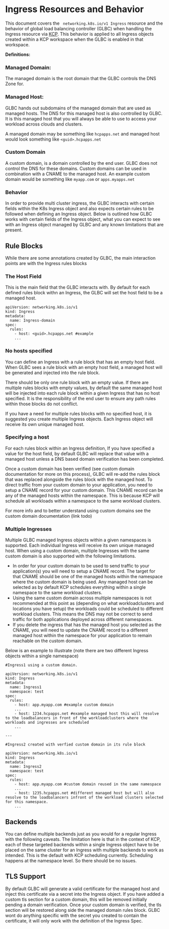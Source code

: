 # Ingress Resources and Behavior

This document covers the ``` networking.k8s.io/v1 Ingress``` resource and the behavior of global load balancing controller (GLBC) when handling the Ingress resource via [KCP](https://github.com/kcp-dev/kcp). This behavior is applied to all Ingress objects created within a KCP workspace when the GLBC is enabled in that workspace.

**Definitions:**
    
### Managed Domain:

The managed domain is the root domain that the GLBC controls the DNS Zone for. 

### Managed Host:
GLBC hands out subdomains of the managed domain that are used as managed hosts. The DNS for this managed host is also controlled by GLBC. It is this managed host that you will always be able to use to access your workload across clouds and clusters.

A managed domain may be something like ```hcpapps.net``` and managed host would look something like ```<guid>.hcpapps.net```

### Custom Domain

A custom domain, is a domain controlled by the end user. GLBC does not control the DNS for these domains. Custom domains can be used in combination with a CNAME to the managed host. 
An example custom domain would be something like ```myapp.com``` or ```apps.myapps.net```

### Behavior

In order to provide multi cluster ingress, the GLBC interacts with certain fields within the K8s Ingress object and also expects certain rules to be followed when defining an Ingress object. Below is outlined how GLBC works with certain fields of the Ingress object, what you can expect to see with an Ingress object managed by GLBC and any known limitations that are present.

## Rule Blocks

While there are some annotations created by GLBC, the main interaction points are with the Ingress rules blocks

### The Host Field

This is the main field that the GLBC interacts with. By default for each defined rules block withn an Ingress, the GLBC will set the host field to be a managed host.

```
apiVersion: networking.k8s.io/v1
kind: Ingress
metadata:
  name: Ingress-domain
spec:
  rules:
    - host: <guid>.hcpapps.net #example
    ...
```    


### No hosts specified
You can define an Ingress with a rule block that has an empty host field. When GLBC sees a rule block with an empty host field, a managed host will be generated and injected into the rule block. 

There should be only one rule block with an empty value. If there are multiple rules blocks with empty values, by default the same managed host will be injected into each rule block within a given Ingress that has no host specified. It is the responsibility of the end user to ensure any path rules within those blocks do not conflict. 

If you have a need for multiple rules blocks with no specified host, it is suggested you create multiple Ingress objects. Each Ingress object will receive its own unique managed host.

### Specifying a host
For each rules block within an Ingress definition, If you have specified a value for the host field, by default GLBC will replace that value with a managed host unless a DNS based domain verification has been completed. 

Once a custom domain has been verified (see custom domain documentation for more on this process), GLBC will re-add the rules block that was replaced alongside the rules block with the managed host. To direct traffic from your custom domain to your application, you need to setup a CNAME record for your custom domain. This CNAME record can be any of the managed hosts within the namespace. This is because KCP will schedule all workloads within a namespace to the same workload clusters. 

For more info and to better understand using custom domains see the custom domain documentation (link todo) 


### Multiple Ingresses

Multiple GLBC managed Ingress objects within a given namespaces is supported. Each individual Ingress will receive its own unique managed host. 
When using a custom domain, multiple Ingresses with the same custom domain is also supported with the following limitations. 
- In order for your custom domain to be used to send traffic to your application(s) you will need to setup a CNAME record. The target for that CNAME should be one of the managed hosts within the namespace where the custom domain is being used. Any managed host can be selected as by default KCP schedules everything within a single namespace to the same workload clusters.
- Using the same custom domain across multiple namespaces is not recommended at this point as (depending on what workloadclusters and locations you have setup) the workloads could be scheduled to different workload clusters. This means the DNS may not be correct to send traffic for both applications deployed across different namespaces.
- If you delete the ingress that has the managed host you selected as the CNAME, you will need to update the CNAME record to a different managed host within the namespace for your application to remain reachable on the custom domain. 

Below is an example to illustrate (note there are two different Ingress objects within a single namespace)

```
#Ingress1 using a custom domain.

apiVersion: networking.k8s.io/v1
kind: Ingress
metadata:
  name: Ingress1
  namespace: test
spec:
  rules:
    - host: app.myapp.com #example custom domain
    ...    
    - host: 1234.hcpapps.net #example managed host this will resolve to the loadbalancers in front of the workloadclusters where the workloads and ingresses are scheduled
    ...

---

#Ingress2 created with verfied custom domain in its rule block

apiVersion: networking.k8s.io/v1
kind: Ingress
metadata:
  name: Ingress2
  namespace: test
spec:
  rules:
    - host: app.myapp.com #custom domain reused in the same namespace
    ...    
    - host: 1235.hcpapps.net #different managed host but will also resolve to the loadbalancers infront of the workload clusters selected for this namespace.
    ...
```


## Backends

You can define multiple backends just as you would for a regular Ingress with the following caveats. The limitation here is that in the context of KCP, each of these targeted backends within a single Ingress object have to be placed on the same cluster for an Ingress with multiple backends to work as intended. This is the default with KCP scheduling currently. Scheduling happens at the namespace level. So there should be no issues. 



## TLS Support

By default GLBC will generate a valid certificate for the managed host and inject this certificate via a secret into the Ingress object.
If you have added a custom tls section for a custom domain, this will be removed initially pending a domain verification. Once your custom domain is verified, the tls section will be restored along side the managed domain rules block. GLBC wont do anything specific with the secret you created to contain the certificate, it will only work with the definition of the Ingress Spec.
